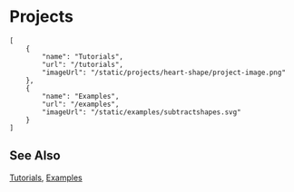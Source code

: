 # Projects

```codecard
[
    {
        "name": "Tutorials",
        "url": "/tutorials",
        "imageUrl": "/static/projects/heart-shape/project-image.png"
    },
    {
        "name": "Examples",
        "url": "/examples",
        "imageUrl": "/static/examples/subtractshapes.svg"
    }
]
```

## See Also

[Tutorials](/tutorials),
[Examples](/examples)

